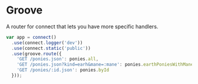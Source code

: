 # Groove

A router for connect that lets you have more specific handlers.

```javascript
var app = connect()
  .use(connect.logger('dev'))
  .use(connect.static('public'))
  .use(groove.route({
    'GET /ponies.json': ponies.all,
    'GET /ponies.json?kind=earh&mane=:mane': ponies.earthPoniesWithManeColour,
    'GET /ponies/:id.json': ponies.byId
  }));
```
